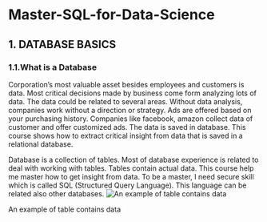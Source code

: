 # Master-SQL-for-Data-Science
## 1. DATABASE BASICS
### 1.1.What is a Database
Corporation’s most valuable asset besides employees and customers is data. Most critical decisions made by business come form analyzing lots of data. The data could be related to several areas. Without data analysis, companies work without a direction or strategy. Ads are offered based on your purchasing history. Companies like facebook, amazon collect data of customer and offer customized ads. The data is saved in database. This course shows how to extract critical insight from data that is saved in a relational database.

Database is a collection of tables. Most of database experience is related to deal with working with tables. Tables contain actual data. This course help me master how to get insight from data. To be a master, I need secure skill which is called SQL (Structured Query Language). This language can be related also other databases.
![An example of table contains data](https://s3-us-west-2.amazonaws.com/secure.notion-static.com/4d999088-ff28-49f8-8715-dcbfc7e9439b/Untitled.png)

An example of table contains data
